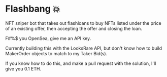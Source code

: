 # Flashbang 💥

NFT sniper bot that takes out flashloans to buy NFTs listed under the price of an existing offer, then accepting the offer and closing the loan.

F#%$ you OpenSea, give me an API key.

Currently building this with the LooksRare API, but don't know how to build MakerOrder objects to match to my Taker Bid(s).

If you know how to do this, and make a pull request with the solution, I'll give you 0.1 ETH.
